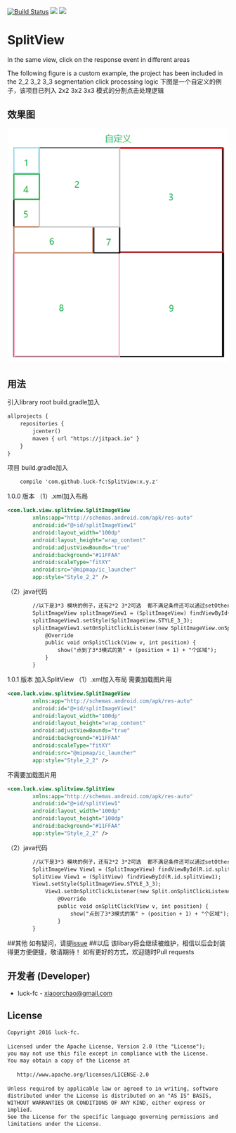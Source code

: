 [![Build Status](https://travis-ci.org/luck-fc/SplitView.svg?branch=master)](https://travis-ci.org/luck-fc/SplitView)
[![](https://jitpack.io/v/luck-fc/SplitView.svg)](https://jitpack.io/#luck-fc/SplitView)
<a href="http://www.methodscount.com/?lib=com.github.luck-fc%3ASplitView%3A1.0.1"><img src="https://img.shields.io/badge/Methods and size-core: 89 | deps: 16651 | 23 KB-e91e63.svg"/></a>
# SplitView
In the same view, click on the response event in different areas

The following figure is a custom example, the project has been included in the 2_2 3_2 3_3  segmentation click processing logic
下图是一个自定义的例子，该项目已列入 2x2  3x2 3x3 模式的分割点击处理逻辑
## 效果图
<img src="https://github.com/luck-fc/SplitView/blob/master/screenshot/style_other.png"/> 

## 用法
引入library 
root build.gradle加入
```xml
allprojects {
    repositories {
        jcenter()
        maven { url "https://jitpack.io" }
    }
}
```
项目 build.gradle加入
```xml
    compile 'com.github.luck-fc:SplitView:x.y.z'
```

1.0.0 版本
（1）.xml加入布局
```xml
<com.luck.view.splitview.SplitImageView
        xmlns:app="http://schemas.android.com/apk/res-auto"
        android:id="@+id/splitImageView1"
        android:layout_width="100dp"
        android:layout_height="wrap_content"
        android:adjustViewBounds="true"
        android:background="#11FFAA"
        android:scaleType="fitXY"
        android:src="@mipmap/ic_launcher"
        app:style="Style_2_2" />
```
（2）java代码

```xml
        //以下是3*3 模块的例子，还有2*2 3*2可选  都不满足条件还可以通过setOtherStyle()方法自定义
        SplitImageView splitImageView1 = (SplitImageView) findViewById(R.id.splitImageView1);
        splitImageView1.setStyle(SplitImageView.STYLE_3_3);
        splitImageView1.setOnSplitClickListener(new SplitImageView.onSplitClickListener() {
            @Override
            public void onSplitClick(View v, int position) {
                show("点到了3*3模式的第" + (position + 1) + "个区域");
            }
        }    
```


1.0.1 版本 加入SplitView
（1）.xml加入布局
需要加载图片用
```xml
<com.luck.view.splitview.SplitImageView
        xmlns:app="http://schemas.android.com/apk/res-auto"
        android:id="@+id/splitImageView1"
        android:layout_width="100dp"
        android:layout_height="wrap_content"
        android:adjustViewBounds="true"
        android:background="#11FFAA"
        android:scaleType="fitXY"
        android:src="@mipmap/ic_launcher"
        app:style="Style_2_2" />
```
不需要加载图片用
```xml
<com.luck.view.splitview.SplitView
        xmlns:app="http://schemas.android.com/apk/res-auto"
        android:id="@+id/splitView1"
        android:layout_width="100dp"
        android:layout_height="100dp"
        android:background="#11FFAA"
        app:style="Style_2_2" />
```
（2）java代码

```xml
        //以下是3*3 模块的例子，还有2*2 3*2可选  都不满足条件还可以通过setOtherStyle()方法自定义
        SplitImageView View1 = (SplitImageView) findViewById(R.id.splitImageView1);
        SplitView View1 = (SplitView) findViewById(R.id.splitView1);
        View1.setStyle(SplitImageView.STYLE_3_3);
            View1.setOnSplitClickListener(new Split.onSplitClickListener() {
                @Override
                public void onSplitClick(View v, int position) {
                    show("点到了3*3模式的第" + (position + 1) + "个区域");
                }
        }    
```
##其他
 如有疑问，请提[issue](https://github.com/luck-fc/SplitView/issues)
##以后
    该libary将会继续被维护，相信以后会封装得更方便便捷，敬请期待！
    如有更好的方式，欢迎随时Pull requests
    
开发者 (Developer)
----------------

* luck-fc - <xiaoorchao@gmail.com>

## License

    Copyright 2016 luck-fc.

    Licensed under the Apache License, Version 2.0 (the "License");
    you may not use this file except in compliance with the License.
    You may obtain a copy of the License at

       http://www.apache.org/licenses/LICENSE-2.0

    Unless required by applicable law or agreed to in writing, software
    distributed under the License is distributed on an "AS IS" BASIS,
    WITHOUT WARRANTIES OR CONDITIONS OF ANY KIND, either express or implied.
    See the License for the specific language governing permissions and
    limitations under the License.
